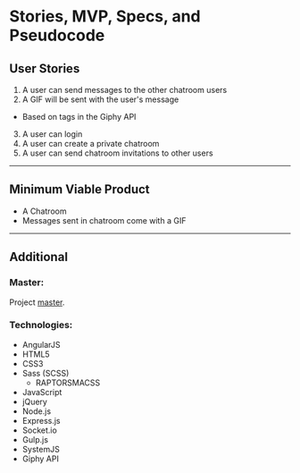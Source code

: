 <!-- SMSP.md -->

Stories, MVP, Specs, and Pseudocode
==========================================================================

## User Stories

1. A user can send messages to the other chatroom users
2. A GIF will be sent with the user's message
  - Based on tags in the Giphy API
3. A user can login
4. A user can create a private chatroom
5. A user can send chatroom invitations to other users

--------------------------------------------------------------------------

## Minimum Viable Product

- A Chatroom
- Messages sent in chatroom come with a GIF

--------------------------------------------------------------------------

## Additional

### Master:
Project [master](https://github.com/AESM/KittyParty/tree/master).

### Technologies:
- AngularJS
- HTML5
- CSS3
- Sass (SCSS)
  + RAPTORSMACSS
- JavaScript
- jQuery
- Node.js
- Express.js
- Socket.io
- Gulp.js
- SystemJS
- Giphy API
